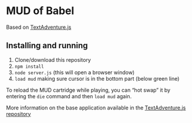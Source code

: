 # MUD of Babel

Based on [TextAdventure.js](https://github.com/TheBroox/TextAdventure.js)

## Installing and running

1. Clone/download this repository
2. `npm install`
3. `node server.js` (this will open a browser window)
4. `load mud` making sure cursor is in the bottom part (below green line)

To reload the MUD cartridge while playing, you can “hot swap” it by entering the `die` command and then `load mud` again.

More information on the base application available in the [TextAdventure.js repository](https://github.com/TheBroox/TextAdventure.js)